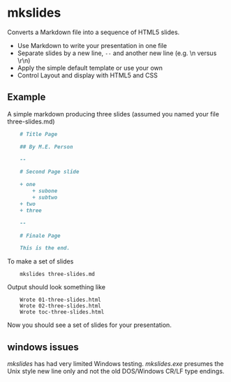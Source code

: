 
# mkslides

Converts a Markdown file into a sequence of HTML5 slides.

+ Use Markdown to write your presentation in one file
+ Separate slides by a new line, `--` and another new line (e.g. \n versus \r\n)
+ Apply the simple default template or use your own
+ Control Layout and display with HTML5 and CSS


## Example

A simple markdown producing three slides (assumed you named your file
three-slides.md)

```markdown
    # Title Page

    ## By M.E. Person

    --

    # Second Page slide

    + one
        + subone
        + subtwo
    + two
    + three

    --

    # Finale Page

    This is the end.
```

To make a set of slides

```shell
    mkslides three-slides.md
```

Output should look something like

```shell
    Wrote 01-three-slides.html
    Wrote 02-three-slides.html
    Wrote toc-three-slides.html
```

Now you should see a set of slides for your presentation.

## windows issues

*mkslides* has had very limited Windows testing.  *mkslides.exe* 
presumes the Unix style new line only and not the old DOS/Windows CR/LF type endings.



